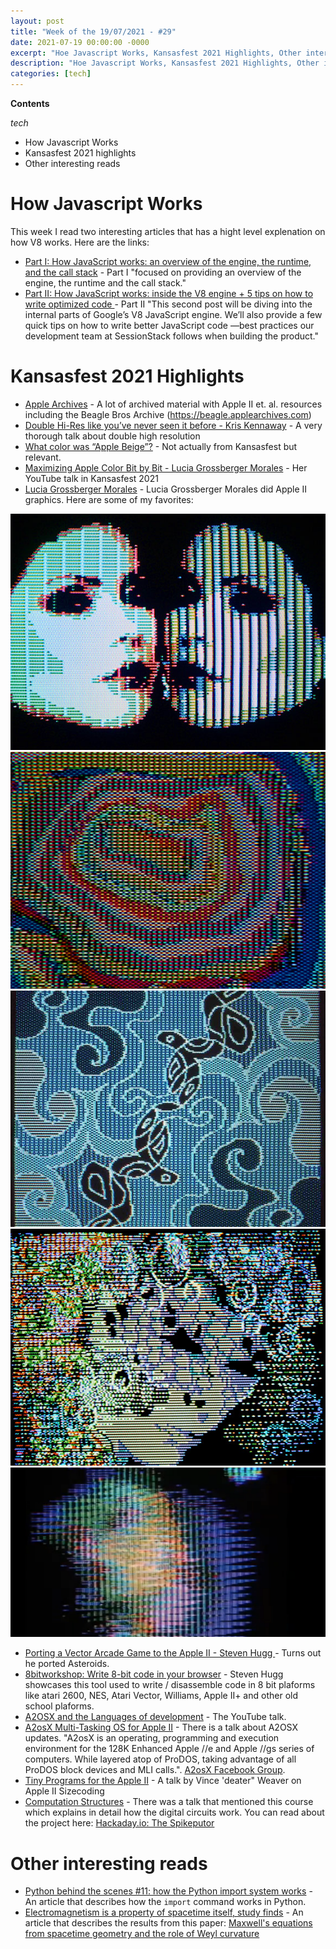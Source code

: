 ```yaml
---
layout: post
title: "Week of the 19/07/2021 - #29"
date: 2021-07-19 00:00:00 -0000
excerpt: "Hoe Javascript Works, Kansasfest 2021 Highlights, Other interesting reads"
description: "Hoe Javascript Works, Kansasfest 2021 Highlights, Other interesting reads"
categories: [tech]
---
```



**Contents**

*tech*

- How Javascript Works
- Kansasfest 2021 highlights
- Other interesting reads

# How Javascript Works

This week I read two interesting articles that has a hight level explenation on how V8 works. Here are the links:

- [Part I: How JavaScript works: an overview of the engine, the runtime, and the call stack](https://blog.sessionstack.com/how-does-javascript-actually-work-part-1-b0bacc073cf) - Part I "focused on providing an overview of the engine, the runtime and the call stack."
- [Part II: How JavaScript works: inside the V8 engine + 5 tips on how to write optimized code ](https://blog.sessionstack.com/how-javascript-works-inside-the-v8-engine-5-tips-on-how-to-write-optimized-code-ac089e62b12e) - Part II "This second post will be diving into the internal parts of Google’s V8 JavaScript engine. We’ll also provide a few quick tips on how to write better JavaScript code —best practices our development team at SessionStack follows when building the product."

# Kansasfest 2021 Highlights

- [Apple Archives](https://www.applearchives.com/) - A lot of archived material with Apple II et. al. resources including the Beagle Bros Archive (https://beagle.applearchives.com)
- [Double Hi-Res like you’ve never seen it before - Kris Kennaway](https://www.youtube.com/watch?v=9A541SzliJk&t=6240s) - A very thorough talk about double high resolution
- [What color was “Apple Beige”?](https://bzotto.medium.com/what-color-was-apple-beige-acd14bca0c1a) - Not actually from Kansasfest but relevant.
- [Maximizing Apple Color Bit by Bit - Lucia Grossberger Morales](https://www.youtube.com/watch?v=9A541SzliJk&t=9777s) - Her YouTube talk in Kansasfest 2021
- [Lucia Grossberger Morales](https://luciagrossbergermorales.com/appleii.html) - Lucia Grossberger Morales did Apple II graphics. Here are some of my favorites:

![Lucia Grossberger Morales - image 1](/assets/imgs/2021-07-19/lgm-01.jpg)
![Lucia Grossberger Morales - image 2](/assets/imgs/2021-07-19/lgm-02.jpg)
![Lucia Grossberger Morales - image 3](/assets/imgs/2021-07-19/lgm-03.jpg)
![Lucia Grossberger Morales - image 4](/assets/imgs/2021-07-19/lgm-04.jpg)
![Lucia Grossberger Morales - image 5](/assets/imgs/2021-07-19/lgm-05.png)


- [Porting a Vector Arcade Game to the Apple II - Steven Hugg ](https://www.youtube.com/watch?v=9A541SzliJk&t=10751s) - Turns out he ported Asteroids.
- [8bitworkshop: Write 8-bit code in your browser](https://8bitworkshop.com/) - Steven Hugg showcases this tool used to write / disassemble code in 8 bit plaforms like atari 2600, NES, Atari Vector, Williams, Apple II+ and other old school plaforms.
- [A2OSX and the Languages of development](https://youtu.be/9A541SzliJk?t=14329) - The YouTube talk.
- [A2osX Multi-Tasking OS for Apple II](https://github.com/A2osX/A2osX) - There is a talk about A2OSX updates. "A2osX is an operating, programming and execution environment for the 128K Enhanced Apple //e and Apple //gs series of computers. While layered atop of ProDOS, taking advantage of all ProDOS block devices and MLI calls.". [A2osX Facebook Group](https://www.facebook.com/A2osx-372512896625840).
- [Tiny Programs for the Apple II](https://youtu.be/9A541SzliJk?t=20618) - A talk by Vince 'deater" Weaver on Apple II Sizecoding
- [Computation Structures](https://ocw.aprende.org/courses/electrical-engineering-and-computer-science/6-004-computation-structures-spring-2009/index.htm) - There was a talk that mentioned this course which explains in detail how the digital circuits work. You can read about the project here: [Hackaday.io: The Spikeputor](https://hackaday.io/project/162814-the-spikeputor)

# Other interesting reads

- [Python behind the scenes #11: how the Python import system works](https://tenthousandmeters.com/blog/python-behind-the-scenes-11-how-the-python-import-system-works/) - An article that describes how the `import` command works in Python.
- [Electromagnetism is a property of spacetime itself, study finds](https://sciencex.com/news/2021-07-electromagnetism-property-spacetime.html) - An article that describes the results from this paper: [Maxwell's equations from spacetime geometry and the role of Weyl curvature](https://iopscience.iop.org/article/10.1088/1742-6596/1956/1/012017)
